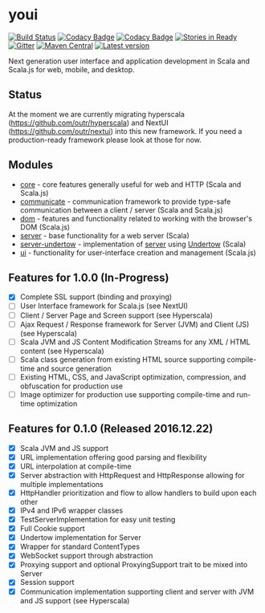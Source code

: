 # youi

[![Build Status](https://travis-ci.org/outr/youi.svg?branch=master)](https://travis-ci.org/outr/youi)
[![Codacy Badge](https://api.codacy.com/project/badge/Grade/c0425ea823824cd7ab60659e8b9542dc)](https://www.codacy.com/app/matthicks/youi?utm_source=github.com&amp;utm_medium=referral&amp;utm_content=outr/youi&amp;utm_campaign=Badge_Grade)
[![Codacy Badge](https://api.codacy.com/project/badge/Coverage/c0425ea823824cd7ab60659e8b9542dc)](https://www.codacy.com/app/matthicks/youi?utm_source=github.com&utm_medium=referral&utm_content=outr/youi&utm_campaign=Badge_Coverage)
[![Stories in Ready](https://badge.waffle.io/outr/youi.png?label=ready&title=Ready)](https://waffle.io/outr/youi)
[![Gitter](https://badges.gitter.im/Join%20Chat.svg)](https://gitter.im/outr/youi)
[![Maven Central](https://img.shields.io/maven-central/v/io.youi/youi-core_2.12.svg)](https://maven-badges.herokuapp.com/maven-central/io.youi/youi-core_2.12)
[![Latest version](https://index.scala-lang.org/io.youi/youi/youi-core/latest.svg)](https://index.scala-lang.org/io.youi/youi/youi-core)

Next generation user interface and application development in Scala and Scala.js for web, mobile, and desktop.

## Status

At the moment we are currently migrating hyperscala (https://github.com/outr/hyperscala) and NextUI (https://github.com/outr/nextui)
into this new framework. If you need a production-ready framework please look at those for now.

## Modules

* [core](core) - core features generally useful for web and HTTP (Scala and Scala.js)
* [communicate](communicate) - communication framework to provide type-safe communication between a client / server (Scala and Scala.js)
* [dom](dom) - features and functionality related to working with the browser's DOM (Scala.js)
* [server](server) - base functionality for a web server (Scala)
* [server-undertow](serverUndertow) - implementation of [server](server) using [Undertow](http://undertow.io/) (Scala)
* [ui](ui) - functionality for user-interface creation and management (Scala.js)

## Features for 1.0.0 (In-Progress)

* [X] Complete SSL support (binding and proxying)
* [ ] User Interface framework for Scala.js (see NextUI)
* [ ] Client / Server Page and Screen support (see Hyperscala)
* [ ] Ajax Request / Response framework for Server (JVM) and Client (JS) (see Hyperscala)
* [ ] Scala JVM and JS Content Modification Streams for any XML / HTML content (see Hyperscala)
* [ ] Scala class generation from existing HTML source supporting compile-time and source generation
* [ ] Existing HTML, CSS, and JavaScript optimization, compression, and obfuscation for production use
* [ ] Image optimizer for production use supporting compile-time and run-time optimization

## Features for 0.1.0 (Released 2016.12.22)

* [X] Scala JVM and JS support
* [X] URL implementation offering good parsing and flexibility
* [X] URL interpolation at compile-time
* [X] Server abstraction with HttpRequest and HttpResponse allowing for multiple implementations
* [X] HttpHandler prioritization and flow to allow handlers to build upon each other
* [X] IPv4 and IPv6 wrapper classes
* [X] TestServerImplementation for easy unit testing
* [X] Full Cookie support
* [X] Undertow implementation for Server
* [X] Wrapper for standard ContentTypes
* [X] WebSocket support through abstraction
* [X] Proxying support and optional ProxyingSupport trait to be mixed into Server
* [X] Session support
* [X] Communication implementation supporting client and server with JVM and JS support (see Hyperscala)
